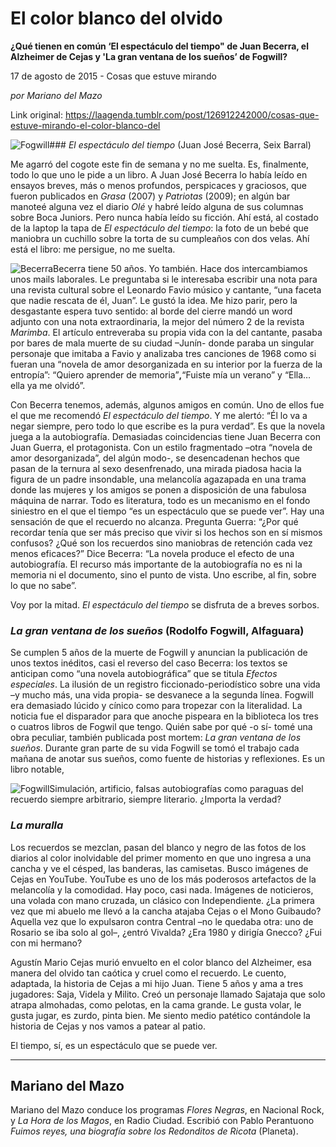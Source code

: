 # El color blanco del olvido

**¿Qué tienen en común ‘El espectáculo del tiempo" de Juan Becerra, el Alzheimer de Cejas y 'La gran ventana de los sueños’ de Fogwill?**

17 de agosto de 2015 - Cosas que estuve mirando

_por Mariano
del Mazo_

Link original: https://laagenda.tumblr.com/post/126912242000/cosas-que-estuve-mirando-el-color-blanco-del

![Fogwill](https://64.media.tumblr.com/765a3526e0c616a82c2a83a6c608345e/tumblr_inline_pjzqf3v3Y71t6q87u_500.jpg)### *El espectáculo del tiempo* (Juan José Becerra, Seix Barral)


Me agarró del cogote este fin de semana y no me suelta. Es,
finalmente, todo lo que uno le pide a un libro. A Juan José Becerra
lo había leído en ensayos breves, más o menos profundos,
perspicaces y graciosos, que fueron publicados en *Grasa*
(2007) y *Patriotas*
(2009); en algún bar manoteé alguna vez el diario *Olé*
y habré leído alguna de sus columnas sobre Boca Juniors. Pero nunca
había leído su ficción. Ahí está, al costado de la laptop la
tapa de *El
espectáculo del tiempo*:
la foto de un bebé que maniobra un cuchillo sobre la torta de su
cumpleaños con dos velas. Ahí está el libro: me persigue, no me
suelta.

![Becerra](https://64.media.tumblr.com/f1cce3c3a7021616cb77054adfcd42c9/tumblr_inline_pjzqf4Ze3H1t6q87u_250.jpg)Becerra
tiene 50 años. Yo también. Hace dos intercambiamos unos mails
laborales. Le preguntaba si le interesaba escribir una nota para una
revista cultural sobre el Leonardo Favio músico y cantante, “una
faceta que nadie rescata de él, Juan”. Le gustó la idea. Me hizo
parir, pero la desgastante espera tuvo sentido: al borde del cierre
mandó un word adjunto con una nota extraordinaria, la mejor del
número 2 de la revista *Marimba*.
El artículo entreveraba su propia vida con la del cantante, pasaba
por bares de mala muerte de su ciudad –Junín- donde paraba un
singular personaje que imitaba a Favio y analizaba tres canciones de
1968  como si fueran una “novela de amor desorganizada en su
interior por la fuerza de la entropía”: “Quiero
aprender de memoria”**,**“Fuiste
mía un verano”
y “Ella…
ella ya me olvidó”.



Con
Becerra tenemos, además, algunos amigos en común. Uno de ellos fue
el que me recomendó *El
espectáculo del tiempo*.
Y me alertó: “Él lo va a negar siempre, pero todo lo que escribe es
la pura verdad”. Es que la novela juega a la autobiografía.
Demasiadas coincidencias tiene Juan Becerra con Juan Guerra, el
protagonista. Con un estilo fragmentado –otra “novela de amor
desorganizada”, del algún modo-, se desencadenan hechos que pasan
de la ternura al sexo desenfrenado, una mirada piadosa hacia la
figura de un padre insondable, una melancolía agazapada en una trama
donde las mujeres y los amigos se ponen a disposición de una
fabulosa máquina de narrar. Todo es literatura, todo es un mecanismo
en el fondo siniestro en el que el tiempo “es un espectáculo que
se puede ver”. Hay una sensación de que el recuerdo no alcanza.
Pregunta Guerra: “¿Por qué recordar tenía que ser más preciso
que vivir si los hechos son en sí mismos confusos? ¿Qué son los
recuerdos sino maniobras de retención cada vez menos eficaces?”
Dice Becerra: “La novela produce el efecto de una autobiografía.
El recurso más importante de la autobiografía no es ni la memoria
ni el documento, sino el punto de vista. Uno escribe, al fin, sobre
lo que no sabe”.

Voy
por la mitad. *El
espectáculo del tiempo*
se disfruta de a breves sorbos.

### *La gran ventana de los sueños* (Rodolfo Fogwill, Alfaguara)

Se
cumplen 5 años de la muerte de Fogwill y anuncian la publicación de
unos textos inéditos, casi el reverso del caso Becerra: los textos
se anticipan como “una novela autobiográfica” que se titula
*Efectos
especiales*. La
ilusión de un registro ficcionado-periodístico sobre una vida –y
mucho más, una vida propia- se desvanece a la segunda línea.
Fogwill era demasiado lúcido y cínico como para tropezar con la
literalidad. La noticia fue el disparador para que anoche pispeara en
la biblioteca los tres o cuatros libros de Fogwil que tengo. Quién
sabe por qué -o sí- tomé una obra peculiar, también publicada
post mortem: *La
gran ventana de los sueños*.
Durante gran parte de su vida Fogwill se tomó el trabajo cada mañana
de anotar sus sueños, como fuente de historias y reflexiones. Es un
libro notable, 

![Fogwill](https://64.media.tumblr.com/028061b0a22efbe4029c22e6727a0d74/tumblr_inline_pjzqf4s8PZ1t6q87u_250.jpg)Simulación,
artificio, falsas autobiografías como paraguas del recuerdo siempre
arbitrario, siempre literario. ¿Importa la verdad?

### *La muralla*

Los
recuerdos se mezclan, pasan del blanco y negro de las fotos de los
diarios al color inolvidable del primer momento en que uno ingresa a
una cancha y ve el césped, las banderas, las camisetas. Busco
imágenes de Cejas en YouTube. YouTube es uno de los más poderosos
artefactos de la melancolía y la comodidad. Hay poco, casi nada.
Imágenes de noticieros, una volada con mano cruzada, un clásico con
Independiente. ¿La primera vez que mi abuelo me llevó a la cancha
atajaba Cejas o el Mono Guibaudo? Aquella vez que lo expulsaron
contra Central –no le quedaba otra: uno de Rosario se iba solo al
gol–, ¿entró Vivalda? ¿Era 1980 y dirigía Gnecco? ¿Fui con mi
hermano?

Agustín
Mario Cejas murió envuelto en el color blanco del Alzheimer, esa
manera del olvido tan caótica y cruel como el recuerdo. Le cuento,
adaptada, la historia de Cejas a mi hijo Juan. Tiene 5 años y ama a
tres jugadores: Saja, Videla y Milito. Creó un personaje llamado
Sajataja que solo atrapa almohadas, como pelotas, en la cama grande.
Le gusta volar, le gusta jugar, es zurdo, pinta bien. Me siento medio
patético contándole la historia de Cejas y nos vamos a patear al
patio.

El
tiempo, sí, es un espectáculo que se puede ver. 




---

 Mariano del Mazo
-----------------

Mariano del Mazo conduce los programas *Flores Negras*, en Nacional Rock, y *La Hora de los Magos*, en Radio Ciudad. Escribió con Pablo Perantuono *Fuimos reyes, una biografía sobre los Redonditos de Ricota* (Planeta). 

